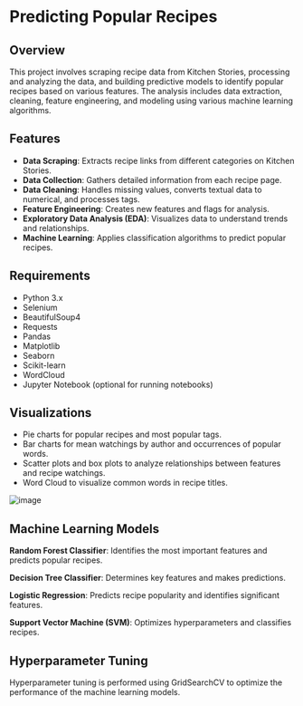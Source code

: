 # Predicting Popular Recipes #

## Overview

This project involves scraping recipe data from Kitchen Stories, processing and analyzing the data, and building predictive models to identify popular recipes based on various features. The analysis includes data extraction, cleaning, feature engineering, and modeling using various machine learning algorithms.

## Features

* **Data Scraping**: Extracts recipe links from different categories on Kitchen Stories.
* **Data Collection**: Gathers detailed information from each recipe page.
* **Data Cleaning**: Handles missing values, converts textual data to numerical, and processes tags.
* **Feature Engineering**: Creates new features and flags for analysis.
* **Exploratory Data Analysis (EDA)**: Visualizes data to understand trends and relationships.
* **Machine Learning**: Applies classification algorithms to predict popular recipes.

## Requirements

* Python 3.x
* Selenium
* BeautifulSoup4
* Requests
* Pandas
* Matplotlib
* Seaborn
* Scikit-learn
* WordCloud
* Jupyter Notebook (optional for running notebooks)

## Visualizations
* Pie charts for popular recipes and most popular tags.
* Bar charts for mean watchings by author and occurrences of popular words.
* Scatter plots and box plots to analyze relationships between features and recipe watchings.
* Word Cloud to visualize common words in recipe titles.

![image](https://github.com/user-attachments/assets/783986a3-7683-4ba7-b34e-ac077ef2341a)


## Machine Learning Models

**Random Forest Classifier**: Identifies the most important features and predicts popular recipes.

**Decision Tree Classifier**: Determines key features and makes predictions.

**Logistic Regression**: Predicts recipe popularity and identifies significant features.

**Support Vector Machine (SVM)**: Optimizes hyperparameters and classifies recipes.

## Hyperparameter Tuning

Hyperparameter tuning is performed using GridSearchCV to optimize the performance of the machine learning models.
